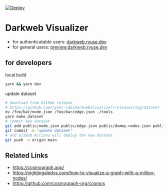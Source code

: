 [![Deploy](https://github.com/cysec-lab/DarkwebVisualizer/actions/workflows/deploy.yml/badge.svg)](https://github.com/cysec-lab/DarkwebVisualizer/actions/workflows/deploy.yml)

# Darkweb Visualizer

* for authenticatable users: [darkweb.ryuse.dev](https://darkweb.ryuse.dev/)
* for general users: [preview.darkweb.ryuse.dev](https://preview.darkweb.ryuse.dev/)

## for developers

local build

```sh
yarn && yarn dev
```

update dataset

```sh
# download from GitHub release
# https://github.com/cysec-lab/DarkwebVisualizer/releases/tag/dataset
mv /foo/bar/node.json /foo/bar/edge.json ./tools
yarn make_dataset
# commit new dataset
git add public/node.json public/edge.json public/dummy.nodes.json public/dummy.edges.json
git commit -m "update dataset"
# and GitHub Actions will deploy the new dataset
git push -u origin main
```

## Related Links

* https://cosmograph.app/
* https://nightingaledvs.com/how-to-visualize-a-graph-with-a-million-nodes/
* https://github.com/cosmograph-org/cosmos